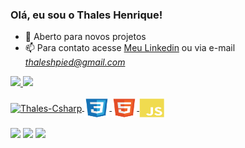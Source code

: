 ### Olá, eu sou o Thales Henrique!
- 💬 Aberto para novos projetos 
- 📫 Para contato acesse <a href="https://www.linkedin.com/in/thales-henrique-b027aa206/">Meu Linkedin</a> ou via e-mail <address><a href="mailto:thaleshpied@gmail.com"> thaleshpied@gmail.com</a></address>

<!--- Página pessoal <a href="https://www.thcp.dev.br">THCP</a>-->

<div>
  <a href="https://github.com/thaleshpied">
  <img height="180em" src="https://github-readme-stats.vercel.app/api?username=thaleshpied&show_icons=true&theme=gotham&include_all_commits=true&count_private=true"/>
  <img height="180em" src="https://github-readme-stats.vercel.app/api/top-langs/?username=thaleshpied&layout=compact&langs_count=7&theme=gotham"/>
</div>
  
<div style="display: inline_block"><br>  
  <img align="center" alt="Thales-Csharp" height="30" width="40" src="https://cdn.jsdelivr.net/gh/devicons/devicon/icons/php/php-original.svg">
  <img align="center" alt="Thales-CSS" height="30" width="40" src="https://raw.githubusercontent.com/devicons/devicon/master/icons/css3/css3-original.svg">  
  <img align="center" alt="Thales-HTML" height="30" width="40" src="https://raw.githubusercontent.com/devicons/devicon/master/icons/html5/html5-original.svg">
  <img align="center" alt="Thales-Js" height="30" width="40" src="https://raw.githubusercontent.com/devicons/devicon/master/icons/javascript/javascript-plain.svg">
</div>
<br>
<div> 
  <a href="https://instagram.com/thaleshenriq" target="_blank"><img src="https://img.shields.io/badge/-Instagram-%23E4405F?style=for-the-badge&logo=instagram&logoColor=white" target="_blank"></a>
  <a href = "mailto:thaleshpied@gmail.com"><img src="https://img.shields.io/badge/-Gmail-%23333?style=for-the-badge&logo=gmail&logoColor=white" target="_blank"></a>
  <a href="https://www.linkedin.com/in/thales-henrique-b027aa206/" target="_blank"><img src="https://img.shields.io/badge/-LinkedIn-%230077B5?style=for-the-badge&logo=linkedin&logoColor=white" target="_blank"></a>  
 
 <!-- ![Snake animation](https://github.com/.../.../blob/output/github-contribution-grid-snake.svg)-->
 
</div>

